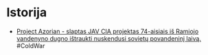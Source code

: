 # Istorija

* [Project Azorian - slaptas JAV CIA projektas 74-aisiais iš Ramiojo vandenyno dugno ištraukti nuskendusi sovietų povandeninį laivą. ](https://www.wikiwand.com/en/Project_Azorian)\#ColdWar

